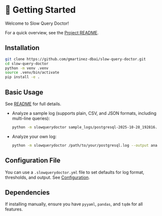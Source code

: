 # 🚀 Getting Started

Welcome to Slow Query Doctor!

For a quick overview, see the [Project README](../README.md).

## Installation

```bash
git clone https://github.com/gmartinez-dbai/slow-query-doctor.git
cd slow-query-doctor
python -m venv .venv
source .venv/bin/activate
pip install -e .
```


## Basic Usage

See [README](../README.md#usage) for full details.

- Analyze a sample log (supports plain, CSV, and JSON formats, including multi-line queries):
  ```bash
  python -m slowquerydoctor sample_logs/postgresql-2025-10-28_192816.log.txt --output report.md
  ```
- Analyze your own log:
  ```bash
  python -m slowquerydoctor /path/to/your/postgresql.log --output analysis_report.md
  ```

## Configuration File

You can use a `.slowquerydoctor.yml` file to set defaults for log format, thresholds, and output. See [Configuration](configuration.md).

## Dependencies

If installing manually, ensure you have `pyyaml`, `pandas`, and `tqdm` for all features.
